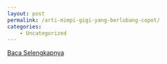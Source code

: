 ```yaml
---
layout: post
permalink: /arti-mimpi-gigi-yang-berlubang-copot/
categories:
    - Uncategorized
---
```


[Baca Selengkapnya](/03)